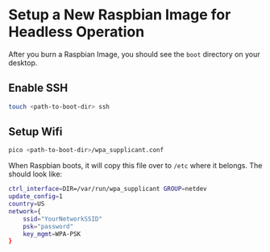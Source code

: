 # Setup a New Raspbian Image for Headless Operation

After you burn a Raspbian Image, you should see the `boot` directory on your desktop.

## Enable SSH

```bash
touch <path-to-boot-dir> ssh
```

## Setup Wifi

```bash
pico <path-to-boot-dir>/wpa_supplicant.conf
```

When Raspbian boots, it will copy this file over to `/etc` where it belongs. The should look like:

```bash
ctrl_interface=DIR=/var/run/wpa_supplicant GROUP=netdev
update_config=1
country=US
network={
    ssid="YourNetworkSSID"
    psk="password"
    key_mgmt=WPA-PSK
}
```

